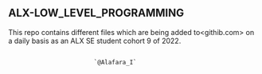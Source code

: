 ## ALX-LOW_LEVEL_PROGRAMMING

This repo contains different files which are being added to<githib.com> on a daily basis as an ALX SE student cohort 9 of 2022.
```

						`@Alafara_I`
